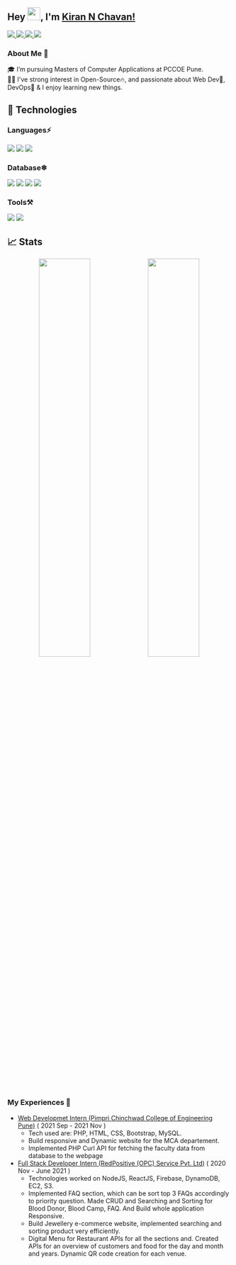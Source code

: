## Hey <img src="https://github.com/TheDudeThatCode/TheDudeThatCode/blob/master/Assets/Hi.gif" width="29px">, I'm [Kiran N Chavan!](https://killerkc12.github.io) 


<a href="https://www.linkedin.com/in/kiran-n-chavan/">
  <img src="https://img.shields.io/badge/LinkedIn-0077B5?style=for-the-badge&logo=linkedin&logoColor=white" />
</a>
<a href="https://twitter.com/kiran_n_chavan">
  <img src="https://img.shields.io/badge/Twitter-1DA1F2?style=for-the-badge&logo=twitter&logoColor=white"   />
</a>
<a href="mailto:kiranchavankc12@gmail.com">
  <img src="https://img.shields.io/badge/Gmail-D14836?style=for-the-badge&logo=gmail&logoColor=white"   />
</a>
<a href="https://www.instagram.com/kiran_n_chavan/">
  <img src="https://img.shields.io/badge/Instagram-C13584?style=for-the-badge&logo=instagram&logoColor=white"   />
</a>

<br />

### About Me 🚀
🎓 I’m pursuing Masters of Computer Applications at PCCOE Pune. </br>
👨‍💻 I've strong interest in Open-Source🔥, and passionate about Web Dev💯, DevOps🚀 & I enjoy learning new things. </br>

## 🚀 Technologies 

### Languages⚡
<img src="https://img.shields.io/badge/Java-f89820?style=for-the-badge&logo=java&logoColor=5382a1" />   <img src="https://img.shields.io/badge/Python-FFD43B?style=for-the-badge&logo=python&logoColor=4B8BBE" /> <img src="https://img.shields.io/badge/React-194d33?style=for-the-badge&logo=react&logoColor=white" />

### Database❄ 
<img src="https://img.shields.io/badge/MySQL-000000?style=for-the-badge&logo=mysql&logoColor=white" /> <img src="https://img.shields.io/badge/MongoDB-D24939?style=for-the-badge&logo=mongodb&logoColor=white" /> <img src="https://img.shields.io/badge/Firebase-2CA5E0?style=for-the-badge&logo=firebae&logoColor=white"> <img src="https://img.shields.io/badge/DynamoDB-326ce5.svg?&style=for-the-badge&logo=dynamodb&logoColor=white"> 

### Tools⚒️
<img src="https://img.shields.io/badge/Git-F05032?style=for-the-badge&logo=git&logoColor=white"> <img src="https://img.shields.io/badge/GitHub-100000?style=for-the-badge&logo=github&logoColor=white"> 

## 📈 Stats
<p align="center">
	<img width="48%" src="https://github-readme-stats.vercel.app/api?username=killerkc12&show_icons=true&theme=highcontrast" />
  <img width="48%" src="https://github-readme-streak-stats.herokuapp.com/?user=killerkc12&theme=highcontrast" />
</p>

### My Experiences 🙌
- [Web Developmet Intern (Pimpri Chinchwad College of Engineering Pune)](https://mca.pccoepune.com/) ( 2021 Sep  - 2021 Nov )
  - Tech used are: PHP, HTML, CSS, Bootstrap, MySQL.
  - Build responsive and Dynamic website for the MCA departement.
  - Implemented PHP Curl API for fetching the faculty data from database to the webpage
- [Full Stack Developer Intern (RedPositive (OPC) Service Pvt. Ltd)](http://ec2-52-15-34-73.us-east-2.compute.amazonaws.com/info) ( 2020 Nov - June 2021 )
  - Technologies worked on NodeJS, ReactJS, Firebase, DynamoDB, EC2, S3.
  - Implemented FAQ section, which can be sort top 3 FAQs accordingly to priority question. Made CRUD and Searching and Sorting for Blood Donor, Blood Camp, FAQ. And Build whole application Responsive.
  - Build Jewellery e-commerce website, implemented searching and sorting product very efficiently.
  - Digital Menu for Restaurant APIs for all the sections and. Created APIs for an overview of customers and food for the day and month and years. Dynamic QR code creation for each venue.
